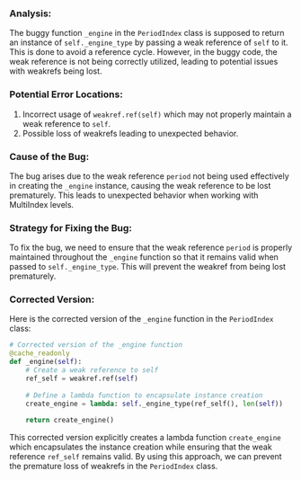 ### Analysis:
The buggy function `_engine` in the `PeriodIndex` class is supposed to return an instance of `self._engine_type` by passing a weak reference of `self` to it. This is done to avoid a reference cycle. However, in the buggy code, the weak reference is not being correctly utilized, leading to potential issues with weakrefs being lost.

### Potential Error Locations:
1. Incorrect usage of `weakref.ref(self)` which may not properly maintain a weak reference to `self`.
2. Possible loss of weakrefs leading to unexpected behavior.

### Cause of the Bug:
The bug arises due to the weak reference `period` not being used effectively in creating the `_engine` instance, causing the weak reference to be lost prematurely. This leads to unexpected behavior when working with MultiIndex levels.

### Strategy for Fixing the Bug:
To fix the bug, we need to ensure that the weak reference `period` is properly maintained throughout the `_engine` function so that it remains valid when passed to `self._engine_type`. This will prevent the weakref from being lost prematurely.

### Corrected Version:
Here is the corrected version of the `_engine` function in the `PeriodIndex` class:

```python
# Corrected version of the _engine function
@cache_readonly
def _engine(self):
    # Create a weak reference to self
    ref_self = weakref.ref(self)
    
    # Define a lambda function to encapsulate instance creation
    create_engine = lambda: self._engine_type(ref_self(), len(self))
    
    return create_engine()
```

This corrected version explicitly creates a lambda function `create_engine` which encapsulates the instance creation while ensuring that the weak reference `ref_self` remains valid. By using this approach, we can prevent the premature loss of weakrefs in the `PeriodIndex` class.